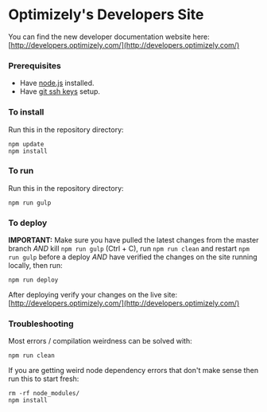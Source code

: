 # Optimizely's Developers Site
You can find the new developer documentation website here: [http://developers.optimizely.com/](http://developers.optimizely.com/)

### Prerequisites
- Have [node.js](https://nodejs.org/) installed.
- Have [git ssh keys](https://help.github.com/articles/generating-ssh-keys/) setup.

### To install

Run this in the repository directory:
```
npm update
npm install
```

### To run

Run this in the repository directory:
```
npm run gulp
```

### To deploy

**IMPORTANT:** Make sure you have pulled the latest changes from the master branch
*AND* kill `npm run gulp` (Ctrl + C), run `npm run clean` and restart `npm run gulp` before a deploy
*AND* have verified the changes on the site running locally, then run:
```
npm run deploy
```

After deploying verify your changes on the live site: [http://developers.optimizely.com/](http://developers.optimizely.com/)

### Troubleshooting

Most errors / compilation weirdness can be solved with:
```
npm run clean
```

If you are getting weird node dependency errors that don't make sense then run this to start fresh:
```
rm -rf node_modules/
npm install
```
